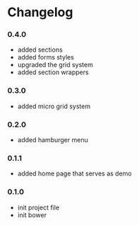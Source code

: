 # Changelog

### 0.4.0

- added sections
- added forms styles
- upgraded the grid system
- added section wrappers

### 0.3.0

- added micro grid system

### 0.2.0

- added hamburger menu

### 0.1.1

- added home page that serves as demo

### 0.1.0

- init project file
- init bower
